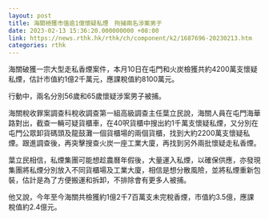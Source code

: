 ```yaml
---
layout: post
title: 海關檢獲市值逾1億懷疑私煙　拘捕兩名涉案男子
date: 2023-02-13 15:36:20.000000000 +08:00
link: https://news.rthk.hk/rthk/ch/component/k2/1687696-20230213.htm
categories: rthk
---
```


海關破獲一宗大型走私香煙案件，本月10日在屯門和火炭檢獲共約4200萬支懷疑私煙，估計市值約1億2千萬元，應課稅值約8100萬元。

行動中，兩名分別56歲和65歲懷疑涉案男子被捕。

海關稅收罪案調查科稅收調查第一組高級調查主任葉立民說，海關人員在屯門海華路對出，截查一輛可疑貨櫃車，在40呎貨櫃中搜出約1千萬支懷疑私煙，又分別在屯門公眾卸貨碼頭及龍鼓灘一個貨櫃場的兩個貨櫃，找到大約2200萬支懷疑私煙。跟進調查後，再突擊搜查火炭一座工業大廈，再找到另外兩批懷疑走私香煙。

葉立民相信，私煙集團可能想趁農曆年假後，大量運入私煙，以確保供應，亦發現集團將私煙分別放入不同貨櫃場及工業大廈，相信是想分散風險，並將私煙重新包裝，估計是為了方便搬運和拆卸，不排除會有更多人被捕。

他又說，今年至今海關共檢獲約1億2千7百萬支未完稅香煙，市值約3.5億，應課稅值約2.4億元。
